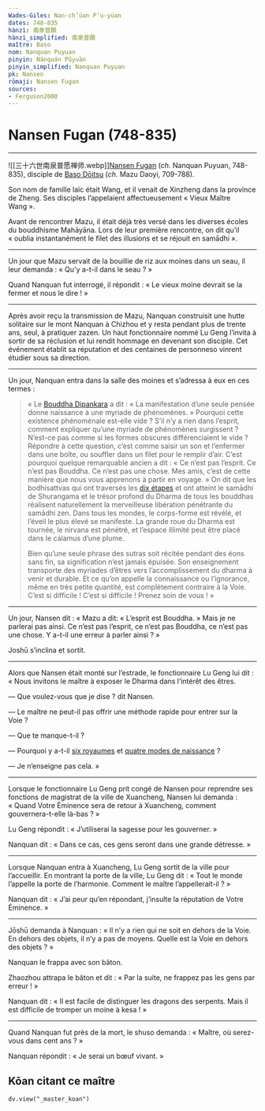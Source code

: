 ```yaml
---
Wades-Giles: Nan-ch’üan P’u-yüan
dates: 748-835
hànzì: 南泉普願
hànzì_simplified: 南泉普願
maître: Baso
nom: Nanquan Puyuan
pinyin: Nánquán Pǔyuàn
pinyin_simplified: Nanquan Puyuan
pk: Nansen
rōmaji: Nansen Fugan
sources:
- Ferguson2000
---
```


# Nansen Fugan (748-835)

---

![[三十六世南泉普愿禅师.webp]][Nansen Fugan](app://obsidian.md/Nansen) (*ch.* Nanquan Puyuan, 748-835), disciple de [Baso Dōitsu](app://obsidian.md/Baso) (*ch.* Mazu Daoyi, 709-788).

Son nom de famille laïc était Wang, et il venait de Xinzheng dans la province de Zheng. Ses disciples l’appelaient affectueusement « Vieux Maître Wang ».

Avant de rencontrer Mazu, il était déjà très versé dans les diverses écoles du bouddhisme Mahāyāna. Lors de leur première rencontre, on dit qu’il « oublia instantanément le filet des illusions et se réjouit en samādhi ».

---

Un jour que Mazu servait de la bouillie de riz aux moines dans un seau, il leur demanda : « Qu’y a-t-il dans le seau ? »

Quand Nanquan fut interrogé, il répondit : « Le vieux moine devrait se la fermer et nous le dire ! »

---

Après avoir reçu la transmission de Mazu, Nanquan construisit une hutte solitaire sur le mont Nanquan à Chizhou et y resta pendant plus de trente ans, seul, à pratiquer zazen. Un haut fonctionnaire nommé Lu Geng l’invita à sortir de sa réclusion et lui rendit hommage en devenant son disciple. Cet événement établit sa réputation et des centaines de personneso vinrent étudier sous sa direction.

---

Un jour, Nanquan entra dans la salle des moines et s’adressa à eux en ces termes :

> « Le [Bouddha Dipankara](Dipankara.md) a dit : « La manifestation d’une seule pensée donne naissance à une myriade de phénomènes. » Pourquoi cette existence phénoménale est-elle vide ? S’il n’y a rien dans l’esprit, comment expliquer qu’une myriade de phénomènes surgissent ? N’est-ce pas comme si les formes obscures différenciaient le vide ? Répondre à cette question, c’est comme saisir un son et l’enfermer dans une boîte, ou souffler dans un filet pour le remplir d’air. C’est pourquoi quelque remarquable ancien a dit : « Ce n’est pas l’esprit. Ce n’est pas Bouddha. Ce n’est pas une chose. Mes amis, c’est de cette manière que nous vous apprenons à partir en voyage. » On dit que les bodhisattvas qui ont traversés les [dix étapes](Glossaire/dix-étapes) et ont atteint le samādhi de Shurangama et le trésor profond du Dharma de tous les bouddhas réalisent naturellement la merveilleuse libération pénétrante du samādhi zen. Dans tous les mondes, le corps-forme est révélé, et l’éveil le plus élevé se manifeste. La grande roue du Dharma est tournée, le nirvana est pénétré, et l’espace illimité peut être placé dans le calamus d’une plume.
>
> Bien qu’une seule phrase des sutras soit récitée pendant des éons sans fin, sa signification n’est jamais épuisée. Son enseignement transporte des myriades d’êtres vers l’accomplissement du dharma à venir et durable. Et ce qu’on appelle la connaissance ou l’ignorance, même en très petite quantité, est complètement contraire à la Voie. C’est si difficile ! C’est si difficile ! Prenez soin de vous ! »

---

Un jour, Nansen dit : « Mazu a dit: « L’esprit est Bouddha. » Mais je ne parlerai pas ainsi. Ce n’est pas l’esprit, ce n’est pas Bouddha, ce n’est pas une chose. Y a-t-il une erreur à parler ainsi ? »

Joshū s’inclina et sortit.

---

Alors que Nansen était monté sur l’estrade, le fonctionnaire Lu Geng lui dit : « Nous invitons le maître à exposer le Dharma dans l’intérêt des êtres.

— Que voulez-vous que je dise ? dit Nansen.

— Le maître ne peut-il pas offrir une méthode rapide pour entrer sur la Voie ?

— Que te manque-t-il ?

— Pourquoi y a-t-il [six royaumes](Glossaire/six-royaumes) et [quatre modes de naissance](Glossaire/quatre-modes-de-naissance) ?

— Je n’enseigne pas cela. »

---

Lorsque le fonctionnaire Lu Geng prit congé de Nansen pour reprendre ses fonctions de magistrat de la ville de Xuancheng, Nansen lui demanda : « Quand Votre Éminence sera de retour à Xuancheng, comment gouvernera-t-elle là-bas ? »

Lu Geng répondit : « J’utiliserai la sagesse pour les gouverner. »

Nanquan dit : « Dans ce cas, ces gens seront dans une grande détresse. »

---

Lorsque Nanquan entra à Xuancheng, Lu Geng sortit de la ville pour l’accueillir. En montrant la porte de la ville, Lu Geng dit : « Tout le monde l’appelle la porte de l’harmonie. Comment le maître l’appellerait-il ? »

Nanquan dit : « J’ai peur qu’en répondant, j’insulte la réputation de Votre Éminence. »

---

Jōshū demanda à Nanquan : « Il n’y a rien qui ne soit en dehors de la Voie. En dehors des objets, il n’y a pas de moyens. Quelle est la Voie en dehors des objets ? »

Nanquan le frappa avec son bâton.

Zhaozhou attrapa le bâton et dit : « Par la suite, ne frappez pas les gens par erreur ! »

Nanquan dit : « Il est facile de distinguer les dragons des serpents. Mais il est difficile de tromper un moine à kesa ! »

---

Quand Nanquan fut près de la mort, le shuso demanda : « Maître, où serez-vous dans cent ans ? »

Nanquan répondit : « Je serai un bœuf vivant. »

## Kōan citant ce maître

```dataviewjs
dv.view("_master_koan")
```
